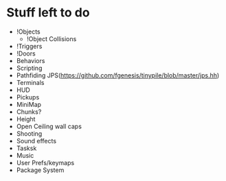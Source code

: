 # Stuff left to do

 * !Objects
    * !Object Collisions
 * !Triggers
 * !Doors
 * Behaviors
 * Scripting
 * Pathfiding JPS(https://github.com/fgenesis/tinypile/blob/master/jps.hh)
 * Terminals
 * HUD
 * Pickups
 * MiniMap
 * Chunks?
 * Height
 * Open Ceiling wall caps
 * Shooting
 * Sound effects
 * Tasksk
 * Music
 * User Prefs/keymaps
 * Package System